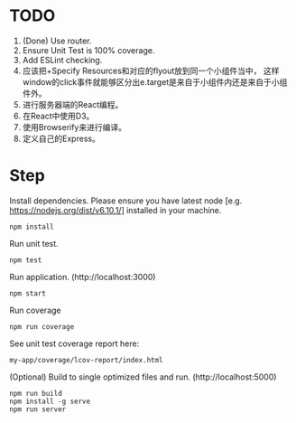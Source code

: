 
TODO
=====

1. (Done) Use router.
2. Ensure Unit Test is 100% coverage.
3. Add ESLint checking.
4. 应该把+Specify Resources和对应的flyout放到同一个小组件当中，
这样window的click事件就能够区分出e.target是来自于小组件内还是来自于小组件外。
5. 进行服务器端的React编程。
6. 在React中使用D3。
7. 使用Browserify来进行编译。
8. 定义自己的Express。

Step
=====

Install dependencies. Please ensure you have latest node [e.g. https://nodejs.org/dist/v6.10.1/] installed in your machine.

```
npm install
```

Run unit test.

```
npm test
```

Run application. (http://localhost:3000)

```
npm start
```

Run coverage

```
npm run coverage
```

See unit test coverage report here:

```
my-app/coverage/lcov-report/index.html
```


(Optional) Build to single optimized files and run. (http://localhost:5000)

```
npm run build
npm install -g serve
npm run server
```

